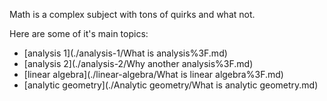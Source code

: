 
Math is a complex subject with tons of quirks and what not.

Here are some of it's main topics:
- [analysis 1](./analysis-1/What is analysis%3F.md)
- [analysis 2](./analysis-2/Why another analysis%3F.md)
- [linear algebra](./linear-algebra/What is linear algebra%3F.md)
- [analytic geometry](./Analytic geometry/What is analytic geometry.md)
